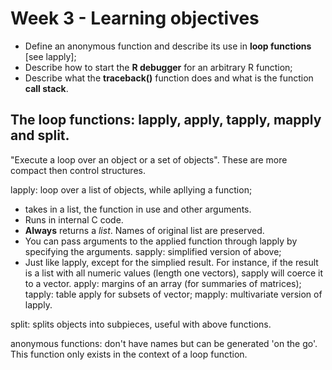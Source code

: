 # Week 3 - Learning objectives 

* Define an anonymous function and describe its use in **loop functions** [see lapply];
* Describe how to start the **R debugger** for an arbitrary R function;
* Describe what the **traceback()** function does and what is the function **call stack**.

## The loop functions: lapply, apply, tapply, mapply and split.

"Execute a loop over an object or a set of objects". These are more compact then control structures.

lapply: loop over a list of objects, while apllying a function;
* takes in a list, the function in use and other arguments.
* Runs in internal C code.
* **Always** returns a *list*. Names of original list are preserved.
* You can pass arguments to the applied function through lapply by specifying the arguments.
sapply: simplified version of above;
* Just like lapply, except for the simplied result. For instance, if the result is a list with all numeric values (length one vectors), sapply will coerce it to a vector. 
apply: margins of an array (for summaries of matrices);
tapply: table apply for subsets of vector;
mapply: multivariate version of lapply.

split: splits objects into subpieces, useful with above functions.

anonymous functions: don't have names but can be generated 'on the go'. This function only exists in the context of a loop function. 
